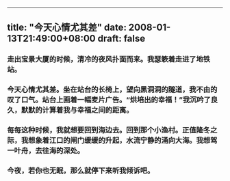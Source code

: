 
---
title: "今天心情尤其差"
date: 2008-01-13T21:49:00+08:00
draft: false
---

### 走出宝景大厦的时候，清冷的夜风扑面而来。我瑟簌着走进了地铁站。

### 今天心情尤其差。坐在站台的长椅上，望向黑洞洞的隧道，我不由的叹了口气。站台上画着一幅麦片广告。“烘培出的幸福！”我沉吟了良久，默默的计算着我与幸福之间的距离。

### 每每这种时候，我就想要回到海边去。回到那个小渔村。正值隆冬之际，我想象着江口的闸门缓缓的升起，水流宁静的涌向大海。我想驾一叶舟，去往海的深处。

### 今夜，若你也无眠，那么就停下来听我倾诉吧。

